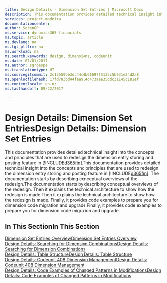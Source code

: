 ```yaml
---
title: Design Details - Dimension Set Entries | Microsoft Docs
description: This documentation provides detailed technical insight into the concepts and principles that are used to redesign the dimension entry storing and posting feature.
services: project-madeira
documentationcenter: 
author: SorenGP
ms.service: dynamics365-financials
ms.topic: article
ms.devlang: na
ms.tgt_pltfrm: na
ms.workload: na
ms.search.keywords: design, dimensions, codeunit
ms.date: 07/01/2017
ms.author: sgroespe
ms.translationtype: HT
ms.sourcegitcommit: 2c13559bb3dc44cdb61697f5135c5b931e34d2a8
ms.openlocfilehash: 17fd783bd44faa914d473aae35ddc31145c181ef
ms.contentlocale: en-nz
ms.lasthandoff: 09/22/2017

---
```

# <a name="design-details-dimension-set-entries"></a><span data-ttu-id="e2a7f-103">Design Details: Dimension Set Entries</span><span class="sxs-lookup"><span data-stu-id="e2a7f-103">Design Details: Dimension Set Entries</span></span>
<span data-ttu-id="e2a7f-104">This documentation provides detailed technical insight into the concepts and principles that are used to redesign the dimension entry storing and posting feature in [!INCLUDE[d365fin](includes/d365fin_md.md)].</span><span class="sxs-lookup"><span data-stu-id="e2a7f-104">This documentation provides detailed technical insight into the concepts and principles that are used to redesign the dimension entry storing and posting feature in [!INCLUDE[d365fin](includes/d365fin_md.md)].</span></span> <span data-ttu-id="e2a7f-105">The documentation starts by describing conceptual overviews of the redesign.</span><span class="sxs-lookup"><span data-stu-id="e2a7f-105">The documentation starts by describing conceptual overviews of the redesign.</span></span> <span data-ttu-id="e2a7f-106">Then it explains the technical architecture to show how the redesign is made.</span><span class="sxs-lookup"><span data-stu-id="e2a7f-106">Then it explains the technical architecture to show how the redesign is made.</span></span> <span data-ttu-id="e2a7f-107">Finally, it provides code examples to prepare you for dimension code migration and upgrade.</span><span class="sxs-lookup"><span data-stu-id="e2a7f-107">Finally, it provides code examples to prepare you for dimension code migration and upgrade.</span></span>  

## <a name="in-this-section"></a><span data-ttu-id="e2a7f-108">In This Section</span><span class="sxs-lookup"><span data-stu-id="e2a7f-108">In This Section</span></span>  
[<span data-ttu-id="e2a7f-109">Dimension Set Entries Overview</span><span class="sxs-lookup"><span data-stu-id="e2a7f-109">Dimension Set Entries Overview</span></span>](design-details-dimension-set-entries-overview.md)  
[<span data-ttu-id="e2a7f-110">Design Details: Searching for Dimension Combinations</span><span class="sxs-lookup"><span data-stu-id="e2a7f-110">Design Details: Searching for Dimension Combinations</span></span>](design-details-searching-for-dimension-combinations.md)  
[<span data-ttu-id="e2a7f-111">Design Details: Table Structure</span><span class="sxs-lookup"><span data-stu-id="e2a7f-111">Design Details: Table Structure</span></span>](design-details-table-structure.md)  
[<span data-ttu-id="e2a7f-112">Design Details: Codeunit 408 Dimension Management</span><span class="sxs-lookup"><span data-stu-id="e2a7f-112">Design Details: Codeunit 408 Dimension Management</span></span>](design-details-codeunit-408-dimension-management.md)  
[<span data-ttu-id="e2a7f-113">Design Details: Code Examples of Changed Patterns in Modifications</span><span class="sxs-lookup"><span data-stu-id="e2a7f-113">Design Details: Code Examples of Changed Patterns in Modifications</span></span>](design-details-code-examples-of-changed-patterns-in-modifications.md)

